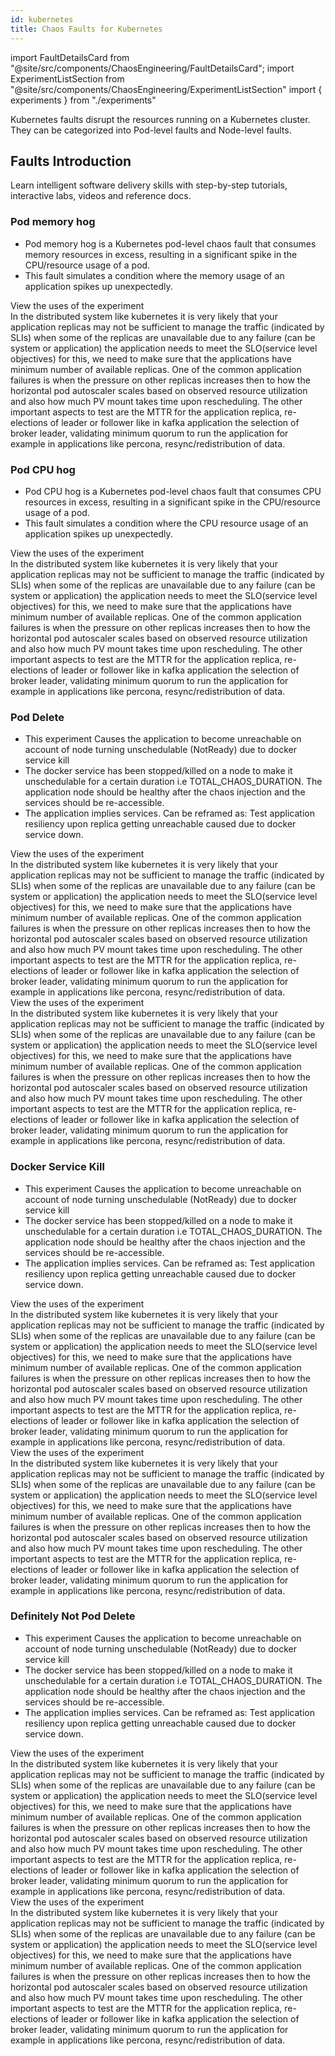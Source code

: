 ```yaml
---
id: kubernetes
title: Chaos Faults for Kubernetes
---
```


<!-- Import statement for Custom Components -->

import FaultDetailsCard from "@site/src/components/ChaosEngineering/FaultDetailsCard";
import ExperimentListSection from "@site/src/components/ChaosEngineering/ExperimentListSection"
import { experiments } from "./experiments"

<!-- Heading Description -->

Kubernetes faults disrupt the resources running on a Kubernetes cluster. They can be categorized into Pod-level faults and Node-level faults.

<!-- Experiment List and Search Bar (every experiment added below, need to be added in this file also) -->

<ExperimentListSection experiments={experiments} />

## Faults Introduction

Learn intelligent software delivery skills with step-by-step tutorials, interactive labs, videos and reference docs.

<!-- Code for Fault Card starts from here -->

<FaultDetailsCard category="kubernetes" subCategory="pod">

<!-- please specify category in above tag to generate correct experiment icons and links by itself, if links are broken please contact @Sahil, that's me -->

### Pod memory hog

- Pod memory hog is a Kubernetes pod-level chaos fault that consumes memory resources in excess, resulting in a significant spike in the CPU/resource usage of a pod.
- This fault simulates a condition where the memory usage of an application spikes up unexpectedly.

<!-- <accordion color='green'/> has same usage as details but green in color -->

<accordion color="green">
    <summary>View the uses of the experiment</summary>
    In the distributed system like kubernetes it is very likely that your application replicas may not be sufficient to manage the traffic (indicated by SLIs) when some of the replicas are unavailable due to any failure (can be system or application) the application needs to meet the SLO(service level objectives) for this, we need to make sure that the applications have minimum number of available replicas. One of the common application failures is when the pressure on other replicas increases then to how the horizontal pod autoscaler scales based on observed resource utilization and also how much PV mount takes time upon rescheduling. The other important aspects to test are the MTTR for the application replica, re-elections of leader or follower like in kafka application the selection of broker leader, validating minimum quorum to run the application for example in applications like percona, resync/redistribution of data.
</accordion>

<!-- <accordion /> has same usage as details with default blue color -->

</FaultDetailsCard>

<!-- Code for Fault Card ends here -->

<!-- Code for Fault Card starts from here -->

<FaultDetailsCard category="kubernetes" subCategory="node">

<!-- please specify category in above tag to generate correct experiment icons and links by itself, if links are broken please contact @Sahil, that's me -->

### Pod CPU hog

- Pod CPU hog is a Kubernetes pod-level chaos fault that consumes CPU resources in excess, resulting in a significant spike in the CPU/resource usage of a pod.
- This fault simulates a condition where the CPU resource usage of an application spikes up unexpectedly.

<!-- <accordion color='green'/> has same usage as details but green in color -->

<accordion color="green">
    <summary>View the uses of the experiment</summary>
    In the distributed system like kubernetes it is very likely that your application replicas may not be sufficient to manage the traffic (indicated by SLIs) when some of the replicas are unavailable due to any failure (can be system or application) the application needs to meet the SLO(service level objectives) for this, we need to make sure that the applications have minimum number of available replicas. One of the common application failures is when the pressure on other replicas increases then to how the horizontal pod autoscaler scales based on observed resource utilization and also how much PV mount takes time upon rescheduling. The other important aspects to test are the MTTR for the application replica, re-elections of leader or follower like in kafka application the selection of broker leader, validating minimum quorum to run the application for example in applications like percona, resync/redistribution of data.
</accordion>

<!-- <accordion /> has same usage as details with default blue color -->

</FaultDetailsCard>

<!-- Code for Fault Card ends here -->

<!-- Code for Fault Card starts from here -->

<FaultDetailsCard category="kubernetes" subCategory="node">

<!-- please specify category in above tag to generate correct experiment icons and links by itself, if links are broken please contact @Sahil, that's me -->

### Pod Delete

<!-- Need above heading in markdown ### for it to populate right navigation bar and generate links -->

- This experiment Causes the application to become unreachable on account of node turning unschedulable (NotReady) due to docker service kill
- The docker service has been stopped/killed on a node to make it unschedulable for a certain duration i.e TOTAL_CHAOS_DURATION. The application node should be healthy after the chaos injection and the services should be re-accessible.
- The application implies services. Can be reframed as: Test application resiliency upon replica getting unreachable caused due to docker service down.

<!-- <accordion color='green'/> has same usage as details but green in color -->

<accordion color="green">
    <summary>View the uses of the experiment</summary>
    In the distributed system like kubernetes it is very likely that your application replicas may not be sufficient to manage the traffic (indicated by SLIs) when some of the replicas are unavailable due to any failure (can be system or application) the application needs to meet the SLO(service level objectives) for this, we need to make sure that the applications have minimum number of available replicas. One of the common application failures is when the pressure on other replicas increases then to how the horizontal pod autoscaler scales based on observed resource utilization and also how much PV mount takes time upon rescheduling. The other important aspects to test are the MTTR for the application replica, re-elections of leader or follower like in kafka application the selection of broker leader, validating minimum quorum to run the application for example in applications like percona, resync/redistribution of data.
</accordion>

<!-- <accordion /> has same usage as details with default blue color -->

<accordion>
    <summary>View the uses of the experiment</summary>
    In the distributed system like kubernetes it is very likely that your application replicas may not be sufficient to manage the traffic (indicated by SLIs) when some of the replicas are unavailable due to any failure (can be system or application) the application needs to meet the SLO(service level objectives) for this, we need to make sure that the applications have minimum number of available replicas. One of the common application failures is when the pressure on other replicas increases then to how the horizontal pod autoscaler scales based on observed resource utilization and also how much PV mount takes time upon rescheduling. The other important aspects to test are the MTTR for the application replica, re-elections of leader or follower like in kafka application the selection of broker leader, validating minimum quorum to run the application for example in applications like percona, resync/redistribution of data.
</accordion>

<!-- ensure to enclose all markdown inside the <FaultDetailsCard/> tag-->

</FaultDetailsCard>

<!-- Code for Fault Card ends here -->

<!-- Code for Fault Card starts from here -->

<FaultDetailsCard category="kubernetes" subCategory="node">

<!-- please specify category in above tag to generate correct experiment icons and links by itself, if links are broken please contact @Sahil, that's me -->

### Docker Service Kill

<!-- Need above heading in markdown ### for it to populate right navigation bar and generate links -->

- This experiment Causes the application to become unreachable on account of node turning unschedulable (NotReady) due to docker service kill
- The docker service has been stopped/killed on a node to make it unschedulable for a certain duration i.e TOTAL_CHAOS_DURATION. The application node should be healthy after the chaos injection and the services should be re-accessible.
- The application implies services. Can be reframed as: Test application resiliency upon replica getting unreachable caused due to docker service down.

<!-- <accordion color='green'/> has same usage as details but green in color -->

<accordion color="green">
    <summary>View the uses of the experiment</summary>
    In the distributed system like kubernetes it is very likely that your application replicas may not be sufficient to manage the traffic (indicated by SLIs) when some of the replicas are unavailable due to any failure (can be system or application) the application needs to meet the SLO(service level objectives) for this, we need to make sure that the applications have minimum number of available replicas. One of the common application failures is when the pressure on other replicas increases then to how the horizontal pod autoscaler scales based on observed resource utilization and also how much PV mount takes time upon rescheduling. The other important aspects to test are the MTTR for the application replica, re-elections of leader or follower like in kafka application the selection of broker leader, validating minimum quorum to run the application for example in applications like percona, resync/redistribution of data.
</accordion>

<!-- <accordion /> has same usage as details with default blue color -->

<accordion>
    <summary>View the uses of the experiment</summary>
    In the distributed system like kubernetes it is very likely that your application replicas may not be sufficient to manage the traffic (indicated by SLIs) when some of the replicas are unavailable due to any failure (can be system or application) the application needs to meet the SLO(service level objectives) for this, we need to make sure that the applications have minimum number of available replicas. One of the common application failures is when the pressure on other replicas increases then to how the horizontal pod autoscaler scales based on observed resource utilization and also how much PV mount takes time upon rescheduling. The other important aspects to test are the MTTR for the application replica, re-elections of leader or follower like in kafka application the selection of broker leader, validating minimum quorum to run the application for example in applications like percona, resync/redistribution of data.
</accordion>

<!-- ensure to enclose all markdown inside the <FaultDetailsCard/> tag-->

</FaultDetailsCard>

<!-- Code for Fault Card ends here -->

<!-- Code for Fault Card starts from here -->

<FaultDetailsCard category="kubernetes" subCategory="pod">

<!-- please specify category in above tag to generate correct experiment icons and links by itself, if links are broken please contact @Sahil, that's me -->

### Definitely Not Pod Delete

<!-- Need above heading in markdown ### for it to populate right navigation bar and generate links -->

- This experiment Causes the application to become unreachable on account of node turning unschedulable (NotReady) due to docker service kill
- The docker service has been stopped/killed on a node to make it unschedulable for a certain duration i.e TOTAL_CHAOS_DURATION. The application node should be healthy after the chaos injection and the services should be re-accessible.
- The application implies services. Can be reframed as: Test application resiliency upon replica getting unreachable caused due to docker service down.

<!-- <accordion color='green'/> has same usage as details but green in color -->

<accordion color="green">
    <summary>View the uses of the experiment</summary>
    In the distributed system like kubernetes it is very likely that your application replicas may not be sufficient to manage the traffic (indicated by SLIs) when some of the replicas are unavailable due to any failure (can be system or application) the application needs to meet the SLO(service level objectives) for this, we need to make sure that the applications have minimum number of available replicas. One of the common application failures is when the pressure on other replicas increases then to how the horizontal pod autoscaler scales based on observed resource utilization and also how much PV mount takes time upon rescheduling. The other important aspects to test are the MTTR for the application replica, re-elections of leader or follower like in kafka application the selection of broker leader, validating minimum quorum to run the application for example in applications like percona, resync/redistribution of data.
</accordion>

<!-- <accordion /> has same usage as details with default blue color -->

<accordion>
    <summary>View the uses of the experiment</summary>
    In the distributed system like kubernetes it is very likely that your application replicas may not be sufficient to manage the traffic (indicated by SLIs) when some of the replicas are unavailable due to any failure (can be system or application) the application needs to meet the SLO(service level objectives) for this, we need to make sure that the applications have minimum number of available replicas. One of the common application failures is when the pressure on other replicas increases then to how the horizontal pod autoscaler scales based on observed resource utilization and also how much PV mount takes time upon rescheduling. The other important aspects to test are the MTTR for the application replica, re-elections of leader or follower like in kafka application the selection of broker leader, validating minimum quorum to run the application for example in applications like percona, resync/redistribution of data.
</accordion>

<!-- ensure to enclose all markdown inside the <FaultDetailsCard/> tag-->

</FaultDetailsCard>

<!-- Code for Fault Card ends here -->
